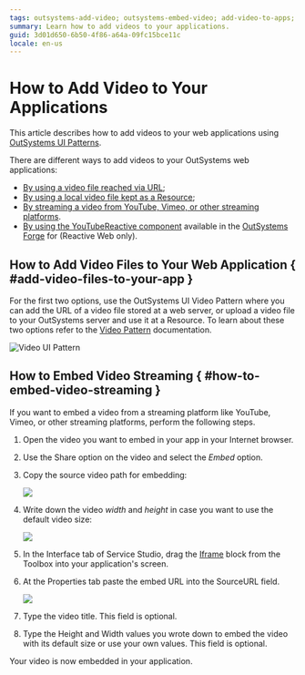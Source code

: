 ```yaml
---
tags: outsystems-add-video; outsystems-embed-video; add-video-to-apps; embed-video-to-apps; 
summary: Learn how to add videos to your applications.
guid: 3d01d650-6b50-4f86-a64a-09fc15bce11c
locale: en-us
---
```


# How to Add Video to Your Applications

This article describes how to add videos to your web applications using [OutSystems UI Patterns](https://outsystemsui.outsystems.com/OutSystemsUIWebsite/PatternOverview).

There are different ways to add videos to your OutSystems web applications:

* [By using a video file reached via URL](#add-video-files-to-your-app);
* [By using a local video file kept as a Resource](#add-video-files-to-your-app);
* [By streaming a video from YouTube, Vimeo, or other streaming platforms](#how-to-embed-video-streaming).
* [By using the YouTubeReactive component](https://www.outsystems.com/forge/component-overview/8604/youtubereactive) available in the [OutSystems Forge](https://www.outsystems.com/forge/) for (Reactive Web only).


## How to Add Video Files to Your Web Application { #add-video-files-to-your-app }

For the first two options, use the OutSystems UI Video Pattern where you can add the URL of a video file stored at a web server, or upload a video file to your OutSystems server and use it at a Resource. To learn about these two options refer to the [Video Pattern](https://success.outsystems.com/Documentation/11/Developing_an_Application/Design_UI/Patterns/Using_Web_Patterns/Controls/Video) documentation.

![Video UI Pattern](images/video-ui-pattern.png)


## How to Embed Video Streaming  { #how-to-embed-video-streaming }

If you want to embed a video from a streaming platform like YouTube, Vimeo, or other streaming platforms, perform the following steps.

1. Open the video you want to embed in your app in your Internet browser.

1. Use the Share option on the video and select the *Embed* option.

1. Copy the source video path for embedding:

    ![](images/youtube-embed-code.png)

1. Write down the video *width* and *height* in case you want to use the default video size:

    ![](<images/youtube-embed-code-details.png?width=350>)

1. In the Interface tab of Service Studio, drag the [Iframe](https://success.outsystems.com/Documentation/11/Developing_an_Application/Design_UI/Patterns/Using_Web_Patterns/Utilities/Iframe) block from the Toolbox into your application's screen.

1. At the Properties tab paste the embed URL into the SourceURL field.

    ![](<images/iframe-source-url.png>)

1. Type the video title. This field is optional.

1. Type the Height and Width values you wrote down to embed the video with its default size or use your own values. This field is optional.

Your video is now embedded in your application.
    
